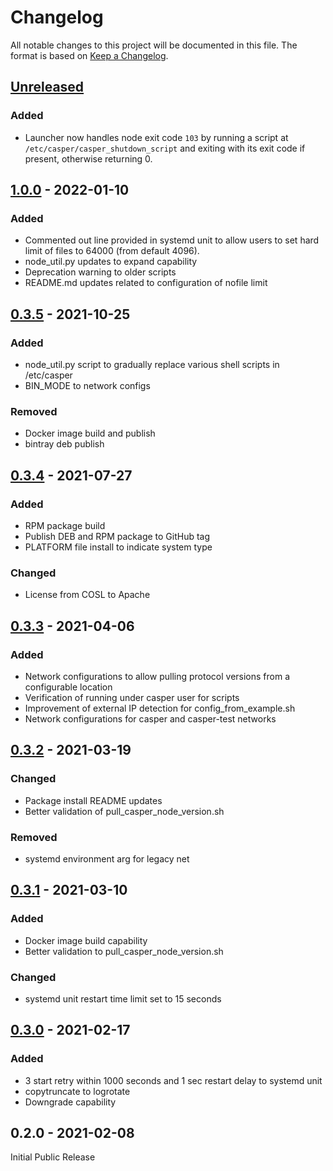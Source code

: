 # Changelog

All notable changes to this project will be documented in this file.  The format is based on [Keep a Changelog].

[comment]: <> (Added:      new features)
[comment]: <> (Changed:    changes in existing functionality)
[comment]: <> (Deprecated: soon-to-be removed features)
[comment]: <> (Removed:    now removed features)
[comment]: <> (Fixed:      any bug fixes)
[comment]: <> (Security:   in case of vulnerabilities)

## [Unreleased]
### Added
* Launcher now handles node exit code `103` by running a script at `/etc/casper/casper_shutdown_script` and exiting with its exit code if present, otherwise returning 0.

## [1.0.0] - 2022-01-10

### Added
* Commented out line provided in systemd unit to allow users to set hard limit of files to 64000 (from default 4096).
* node_util.py updates to expand capability
* Deprecation warning to older scripts
* README.md updates related to configuration of nofile limit

## [0.3.5] - 2021-10-25

### Added
* node_util.py script to gradually replace various shell scripts in /etc/casper
* BIN_MODE to network configs

### Removed
* Docker image build and publish
* bintray deb publish

## [0.3.4] - 2021-07-27

### Added
* RPM package build
* Publish DEB and RPM package to GitHub tag
* PLATFORM file install to indicate system type

### Changed
* License from COSL to Apache

## [0.3.3] - 2021-04-06

### Added
* Network configurations to allow pulling protocol versions from a configurable location
* Verification of running under casper user for scripts
* Improvement of external IP detection for config_from_example.sh
* Network configurations for casper and casper-test networks

## [0.3.2] - 2021-03-19

### Changed
* Package install README updates
* Better validation of pull_casper_node_version.sh

### Removed
* systemd environment arg for legacy net

## [0.3.1] - 2021-03-10

### Added
* Docker image build capability
* Better validation to pull_casper_node_version.sh

### Changed
* systemd unit restart time limit set to 15 seconds

## [0.3.0] - 2021-02-17

### Added
* 3 start retry within 1000 seconds and 1 sec restart delay to systemd unit
* copytruncate to logrotate
* Downgrade capability

## 0.2.0 - 2021-02-08

Initial Public Release

[Keep a Changelog]: https://keepachangelog.com/en/1.0.0
[unreleased]: https://github.com/casper-network/casper-node-launcher/compare/v0.4.0...main
[1.0.0]: https://github.com/casper-network/casper-node-launcher/compare/v0.3.5...v1.0.0
[0.3.5]: https://github.com/casper-network/casper-node-launcher/compare/v0.3.4...v0.3.5
[0.3.4]: https://github.com/casper-network/casper-node-launcher/compare/v0.3.3...v0.3.4
[0.3.3]: https://github.com/casper-network/casper-node-launcher/compare/v0.3.2...v0.3.3
[0.3.2]: https://github.com/casper-network/casper-node-launcher/compare/v0.3.1...v0.3.2
[0.3.1]: https://github.com/casper-network/casper-node-launcher/compare/v0.3.0...v0.3.1
[0.3.0]: https://github.com/casper-network/casper-node-launcher/compare/v0.2.0...v0.3.0
